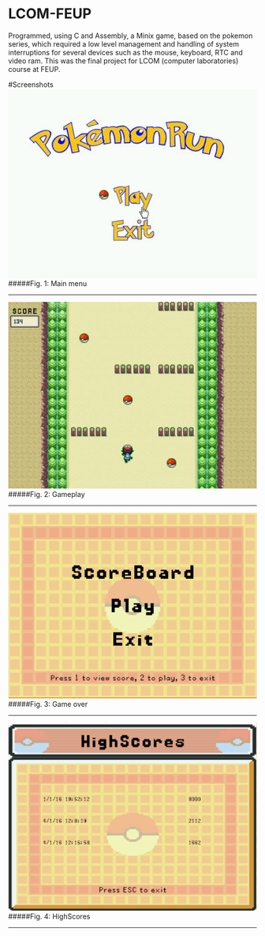 # LCOM-FEUP

Programmed, using C and Assembly, a Minix game, based on the pokemon series, which required a low level management and handling of system interruptions for several devices such as the mouse, keyboard, RTC and video ram.
This was the final project for LCOM (computer laboratories) course at FEUP.


#Screenshots
![image](https://github.com/pedro-c/LCOM-FEUP/blob/master/proj/screenshots/main.png)
#####Fig. 1: Main menu
***
![image](https://github.com/pedro-c/LCOM-FEUP/blob/master/proj/screenshots/game.png)
#####Fig. 2: Gameplay
***
![image](https://github.com/pedro-c/LCOM-FEUP/blob/master/proj/screenshots/highscores-menu.png)
#####Fig. 3: Game over
***
![image](https://github.com/pedro-c/LCOM-FEUP/blob/master/proj/screenshots/h2.png)
#####Fig. 4: HighScores
***
